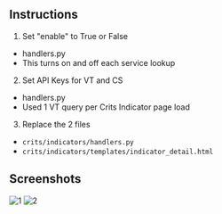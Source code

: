 ## Instructions
1. Set "enable" to True or False
  * handlers.py
  * This turns on and off each service lookup
2. Set API Keys for VT and CS
  * handlers.py
  * Used 1 VT query per Crits Indicator page load
3. Replace the 2 files
  * `crits/indicators/handlers.py`
  * `crits/indicators/templates/indicator_detail.html`

## Screenshots
![1](http://i.imgur.com/DAp096W.png)
![2](http://i.imgur.com/EBaNhj1.png)
